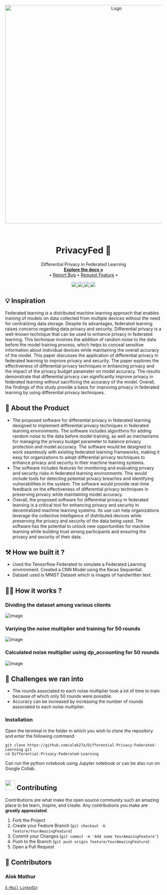 <p align="center">
<img src="https://user-images.githubusercontent.com/73957024/229306822-1e4dca90-067b-41ad-97e2-b13df128370f.png" alt="Logo" width="700">
</p>
</br>


<!-- PROJECT LOGO -->
<p align="center">
  <h1 align="center">PrivacyFed 🔏</h1>

  <p align="center">
    Differential Privacy in Federated Learning 
    <br />
    <a href="https://github.com/alok27a/Differential-Privacy-Federated-Learning"><strong>Explore the docs »</strong></a> 
    <br />
    •
    <a href="https://github.com/alok27a//Differential-Privacy-Federated-Learning/issues">Report Bug</a> 
    •
    <a href="https://github.com/alok27a//Differential-Privacy-Federated-Learning/issues">Request Feature</a> 
    •
  </p>
</p>

<!-- BADGES -->
<p align="center">
  <a href="https://github.com/alok27a/Differential-Privacy-Federated-Learning/graphs/contributors">
    <img src="https://img.shields.io/github/contributors/alok27a/Differential-Privacy-Federated-Learning.svg?style=for-the-badge">
  </a>
  <a href="https://github.com/alok27a/Differential-Privacy-Federated-Learning/network/members">
    <img src="https://img.shields.io/github/forks/alok27a/Differential-Privacy-Federated-Learning?style=for-the-badge">
  </a>  
  <a href="https://github.com/alok27a/Differential-Privacy-Federated-Learning/stargazers">
    <img src="https://img.shields.io/github/stars/alok27a/Differential-Privacy-Federated-Learning?style=for-the-badge">
  </a>
  <a href="https://github.com/alok27a/Differential-Privacy-Federated-Learning/issues">
    <img src="https://img.shields.io/github/issues/alok27a/Differential-Privacy-Federated-Learning?style=for-the-badge">
  </a>
</p>


## 💡 Inspiration

Federated learning is a distributed machine learning approach that enables training of models on data collected from multiple devices without the need for centralizing data storage. Despite its advantages, federated learning raises concerns regarding data privacy and security. Differential privacy is a well-known technique that can be used to enhance privacy in federated learning. This technique involves the addition of random noise to the data before the model training process, which helps to conceal sensitive information about individual devices while maintaining the overall accuracy of the model. This paper discusses the application of differential privacy in federated learning to improve privacy and security. The paper explores the effectiveness of differential privacy techniques in enhancing privacy and the impact of the privacy budget parameter on model accuracy. The results demonstrate that differential privacy can significantly improve privacy in federated learning without sacrificing the accuracy of the model. Overall, the findings of this study provide a basis for improving privacy in federated learning by using differential privacy techniques.

## 📌 About the Product

* The proposed software for differential privacy in federated learning designed to implement differential privacy techniques in federated learning environments. The software includes algorithms for adding random noise to the data before model training, as well as mechanisms for managing the privacy budget parameter to balance privacy protection and model accuracy. The software would be designed to work seamlessly with existing federated learning frameworks, making it easy for organizations to adopt differential privacy techniques to enhance privacy and security in their machine learning systems.
* The software includes features for monitoring and evaluating privacy and security risks in federated learning environments. This would include tools for detecting potential privacy breaches and identifying vulnerabilities in the system. The software would provide real-time feedback on the effectiveness of differential privacy techniques in preserving privacy while maintaining model accuracy.
* Overall, the proposed software for differential privacy in federated learning is a critical tool for enhancing privacy and security in decentralized machine learning systems. Its use can help organizations leverage the collective intelligence of distributed devices while preserving the privacy and security of the data being used. The software has the potential to unlock new opportunities for machine learning while building trust among participants and ensuring the privacy and security of their data.

## ⚒️ How we built it ?

* Used the Tensorflow Federated to simulate a Federated Learning environment. Created a CNN Model using the Keras Sequential.
* Dataset used is MNIST Dataset which is images of handwritten text.

## 🧑‍💻 How it works ?

### Dividing the dataset among various clients

![image](https://user-images.githubusercontent.com/73957024/229307944-e5eccb7a-702f-42cb-9f4c-daecc54b1edf.png)

### Variying the noise multiplier and training for 50 rounds

![image](https://user-images.githubusercontent.com/73957024/229308010-712fa773-14bf-4dbd-8e2b-a87e03ed383c.png)

### Calculated noise multiplier using dp\_accounting for 50 rounds

![image](https://user-images.githubusercontent.com/73957024/229308051-a41a1580-5daa-4d5a-a535-d71e66cde7fd.png)

## 💪 Challenges we ran into

* The rounds associated to each noise multiplier took a lot of time to train because of which only 50 rounds were possible.
* Accuracy can be increased by increasing the number of rounds associated to each noise multiplier.


### Installation

Open the terminal in the folder in which you wish to clone the repository and enter the following command:

```
git clone https://github.com/alok27a/Differential-Privacy-Federated-Learning.git
cd Differential-Privacy-Federated-Learning
```
Can run the python notebook using Jupyter notebook or can be also run on Google Collab. 

## <img src="https://hpe-developer-portal.s3.amazonaws.com/uploads/media/2020/3/git-icon-1788c-1590702885345.png" width="32" height="32"> Contributing

Contributions are what make the open source community such an amazing place to be learn, inspire, and create. Any contributions you make are **greatly appreciated**.

1. Fork the Project
2. Create your Feature Branch (`git checkout -b feature/YourAmazingFeature`)
3. Commit your Changes (`git commit -m 'Add some YourAmazingFeature'`)
4. Push to the Branch (`git push origin feature/YourAmazingFeature`)
5. Open a Pull Request

## 👾 Contributors

### Alok Mathur

[`E-Mail`](mailto:alok27a@gmail.com)
[`LinkedIn`](https://www.linkedin.com/in/alok-mathur-5aab4534/)

